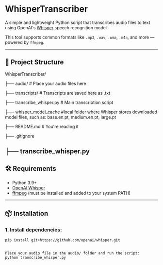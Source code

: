 # WhisperTranscriber

A simple and lightweight Python script that transcribes audio files to text using OpenAI's [Whisper](https://github.com/openai/whisper) speech recognition model.

This tool supports common formats like `.mp3`, `.wav`, `.wma`, `.m4a`, and more — powered by `ffmpeg`.

---

## 📁 Project Structure

WhisperTranscriber/

├── audio/ # Place your audio files here

├── transcripts/ # Transcripts are saved here as .txt

├── transcribe_whisper.py # Main transcription script

├── whisper_model_cache #local folder where Whisper stores downloaded model files, such as: base.en.pt, medium.en.pt, large.pt

├── README.md # You're reading it

├── .gitignore

├── transcribe_whisper.py
---

## 🛠 Requirements

- Python 3.9+
- [OpenAI Whisper](https://github.com/openai/whisper)
- [ffmpeg](https://ffmpeg.org/) (must be installed and added to your system PATH)

---

## 📦 Installation

### 1. Install dependencies:

```bash
pip install git+https://github.com/openai/whisper.git


Place your audio file in the audio/ folder and run the script:
python transcribe_whisper.py

